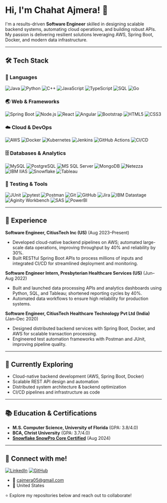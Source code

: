 # Hi, I'm Chahat Ajmera! 👋

I'm a results-driven **Software Engineer** skilled in designing scalable backend systems, automating cloud operations, and building robust APIs. My passion is delivering resilient solutions leveraging AWS, Spring Boot, Docker, and modern data infrastructure.

---

## 🛠️ Tech Stack

### 🚀 Languages
![Java](https://img.shields.io/badge/Java-007396?style=flat&logo=java&logoColor=white)
![Python](https://img.shields.io/badge/Python-3776ab?style=flat&logo=python&logoColor=white)
![C++](https://img.shields.io/badge/C++-00599c?style=flat&logo=c%2B%2B&logoColor=white)
![JavaScript](https://img.shields.io/badge/JavaScript-F7DF1E?style=flat&logo=javascript&logoColor=black)
![TypeScript](https://img.shields.io/badge/TypeScript-3178c6?style=flat&logo=typescript&logoColor=white)
![SQL](https://img.shields.io/badge/SQL-003B57?style=flat&logo=postgresql&logoColor=white)
![Go](https://img.shields.io/badge/Go-00ADD8?style=flat&logo=go&logoColor=white)

### 🌏 Web & Frameworks
![Spring Boot](https://img.shields.io/badge/Spring%20Boot-6DB33F?style=flat&logo=spring-boot&logoColor=white)
![Node.js](https://img.shields.io/badge/Node.js-339933?style=flat&logo=node.js&logoColor=white)
![React](https://img.shields.io/badge/React-61DAFB?style=flat&logo=react&logoColor=black)
![Angular](https://img.shields.io/badge/Angular-DD0031?style=flat&logo=angular&logoColor=white)
![Bootstrap](https://img.shields.io/badge/Bootstrap-563D7C?style=flat&logo=bootstrap&logoColor=white)
![HTML5](https://img.shields.io/badge/HTML5-E34F26?style=flat&logo=html5&logoColor=white)
![CSS3](https://img.shields.io/badge/CSS3-1572B6?style=flat&logo=css3&logoColor=white)

### ☁️ Cloud & DevOps
![AWS](https://img.shields.io/badge/AWS-232F3E?style=flat&logo=amazon-aws&logoColor=white)
![Docker](https://img.shields.io/badge/Docker-2496ED?style=flat&logo=docker&logoColor=white)
![Kubernetes](https://img.shields.io/badge/Kubernetes-326ce5?style=flat&logo=kubernetes&logoColor=white)
![Jenkins](https://img.shields.io/badge/Jenkins-D24939?style=flat&logo=jenkins&logoColor=white)
![GitHub Actions](https://img.shields.io/badge/GitHub%20Actions-2088FF?style=flat&logo=github-actions&logoColor=white)
![CI/CD](https://img.shields.io/badge/CI%2FCD-222222?style=flat&logo=github-actions&logoColor=white)

### 🗄️ Databases & Analytics
![MySQL](https://img.shields.io/badge/MySQL-4479A1?style=flat&logo=mysql&logoColor=white)
![PostgreSQL](https://img.shields.io/badge/PostgreSQL-4169E1?style=flat&logo=postgresql&logoColor=white)
![MS SQL Server](https://img.shields.io/badge/SQL%20Server-CC2927?style=flat&logo=microsoft-sql-server&logoColor=white)
![MongoDB](https://img.shields.io/badge/MongoDB-47A248?style=flat&logo=mongodb&logoColor=white)
![Netezza](https://img.shields.io/badge/Netezza-266789?style=flat)
![IBM IIAS](https://img.shields.io/badge/IBM%20IIAS-052FAD?style=flat)
![Snowflake](https://img.shields.io/badge/Snowflake-56B9EB?style=flat&logo=snowflake&logoColor=white)
![Tableau](https://img.shields.io/badge/Tableau-E97627?style=flat&logo=tableau&logoColor=white)

### 🧪 Testing & Tools
![JUnit](https://img.shields.io/badge/JUnit-25A162?style=flat&logo=java&logoColor=white)
![pytest](https://img.shields.io/badge/pytest-0A9EDC?style=flat)
![Postman](https://img.shields.io/badge/Postman-FF6C37?style=flat&logo=postman&logoColor=white)
![Git](https://img.shields.io/badge/Git-F05032?style=flat&logo=git&logoColor=white)
![GitHub](https://img.shields.io/badge/GitHub-181717?style=flat&logo=github&logoColor=white)
![Jira](https://img.shields.io/badge/Jira-0052CC?style=flat&logo=jira&logoColor=white)
![IBM Datastage](https://img.shields.io/badge/IBM%20Datastage-052FAD?style=flat)
![Aginity Workbench](https://img.shields.io/badge/Aginity%20Workbench-005776?style=flat)
![SAS](https://img.shields.io/badge/SAS-007AFF?style=flat&logo=sas&logoColor=white)
![PowerBI](https://img.shields.io/badge/PowerBI-F2C811?style=flat&logo=powerbi&logoColor=black)

---

## 💼 Experience

**Software Engineer, CitiusTech Inc (US)** (Aug 2023–Present)  
- Developed cloud-native backend pipelines on AWS; automated large-scale data operations, improving throughput by 40% and reliability by 30%.  
- Built RESTful Spring Boot APIs to process millions of inputs and integrated CI/CD for streamlined deployment and monitoring.  

**Software Engineer Intern, Presbyterian Healthcare Services (US)** (Jun–Aug 2022)  
- Built and launched data processing APIs and analytics dashboards using Python, SQL, and Tableau; shortened reporting cycles by 40%.  
- Automated data workflows to ensure high reliability for production systems.  

**Software Engineer, CitiusTech Healthcare Technology Pvt Ltd (India)** (Jan–Dec 2020)  
- Designed distributed backend services with Spring Boot, Docker, and AWS for scalable transaction processing.  
- Engineered test automation frameworks with Postman and JUnit, improving pipeline quality.


---

## 🌱 Currently Exploring

- Cloud-native backend development (AWS, Spring Boot, Docker)
- Scalable REST API design and automation
- Distributed system architecture & backend optimization
- CI/CD pipelines and infrastructure as code

---

## 📚 Education & Certifications

- **M.S. Computer Science, University of Florida** (GPA: 3.8/4.0)
- **BCA, Christ University** (GPA: 3.7/4.0)
- **[Snowflake SnowPro Core Certified](https://achieve.snowflake.com/b1c5825b-0fe1-4626-b969-4e456a68d61f#acc.gJqVEZHG)** (Aug 2024)


---

## 🤝 Connect with me!

[![LinkedIn](https://img.shields.io/badge/LinkedIn-blue?style=flat&logo=linkedin)](https://linkedin.com/in/chahat-ajmera)
[![GitHub](https://img.shields.io/badge/GitHub-181717?style=flat&logo=github&logoColor=white)](https://github.com/Chahat05)
- 📧 cajmera05@gmail.com  
- 📍 United States

⭐ Explore my repositories below and reach out to collaborate!
